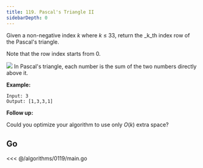 ```yaml
---
title: 119. Pascal's Triangle II
sidebarDepth: 0
---
```


Given a non-negative index *k* where *k* ≤ 33, return the _k_th index row of the Pascal's triangle.

Note that the row index starts from 0.

![](https://upload.wikimedia.org/wikipedia/commons/0/0d/PascalTriangleAnimated2.gif)
In Pascal's triangle, each number is the sum of the two numbers directly above it.

**Example:**

```
Input: 3
Output: [1,3,3,1]
```

**Follow up:**

Could you optimize your algorithm to use only *O*(_k_) extra space?

## Go

<<< @/algorithms/0119/main.go
